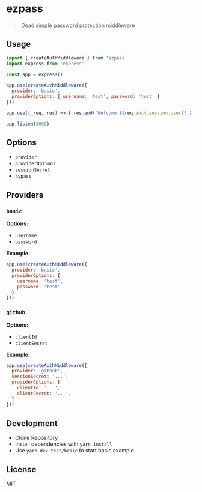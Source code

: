 # ezpass

> Dead simple password protection middleware

## Usage

```js
import { createAuthMiddleware } from 'ezpass'
import express from 'express'

const app = express()

app.use(createAuthMiddleware({
  provider: 'basic',
  providerOptions: { username: 'test', password: 'test' }
}))

app.use((_req, res) => { res.end(`Welcome ${req.auth.session.user}!`) })

app.listen(3000)
```

## Options

- `provider`
- `providerOptions`
- `sessionSecret`
- `bypass`

## Providers

### `basic`

**Options:**
- `username`
- `password`

**Example:**

```js
app.use(createAuthMiddleware({
  provider: 'basic',
  providerOptions: {
    username: 'test',
    password: 'test'
  }
}))
```

### `github`

**Options:**

- `clientId`
- `clientSecret`

**Example:**

```js
app.use(createAuthMiddleware({
  provider: 'github',
  sessionSecret: '...',
  providerOptions: {
    clientId: '...',
    clientSecret: '...',
  }
}))
```

## Development

- Clone Repository
- Install dependencies with `yarn install`
- Use `yarn dev test/basic` to start basic example

## License

MIT
